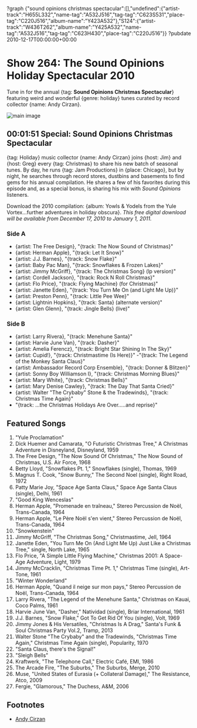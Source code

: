 ?graph {"sound opinions christmas spectacular":[],"undefined":{"artist-track":"H655L332","name-tag":"A532J516","tag-tag":"C623S531","place-tag":"C220J516","album-name":"Y423A532"},"S124":{"artist-track":"W436T262","album-name":"Y425A532","name-tag":"A532J516","tag-tag":"C623H430","place-tag":"C220J516"}}
?pubdate 2010-12-17T00:00:00+00:00

# Show 264: The Sound Opinions Holiday Spectacular 2010
Tune in for the annual {tag: **Sound Opinions Christmas Spectacular**} featuring weird and wonderful {genre: holiday} tunes curated by record collector {name: Andy Cirzan}. 

![main image](http://static.soundopinions.org/images/andycirzan.jpg)

## 00:01:51 Special: Sound Opinions Christmas Spectacular
{tag: Holiday} music collector {name: Andy Cirzan} joins {host: Jim} and {host: Greg} every {tag: Christmas} to share his new batch of seasonal tunes. By day, he runs {tag: Jam Productions} in {place: Chicago}, but by night, he searches through record stores, dustbins and basements to find gems for his annual compilation. He shares a few of his favorites during this episode and, as a special bonus, is sharing his mix with *Sound Opinions* listeners.

Download the 2010 compilation: {album: Yowls & Yodels from the Yule Vortex...further adventures in holiday obscura}. *This free digital download will be available from December 17, 2010 to January 1, 2011.*

### Side A
- {artist: The Free Design}, "{track: The Now Sound of Christmas}"
- {artist: Herman Apple}, "{track: Let It Snow}"
- {artist: J.J. Barnes}, "{track: Snow Flake}" 
- {artist: Baby Pac Man}, "{track: Snowflakes & Frozen Lakes}"
- {artist: Jimmy McGriff}, "{track: The Christmas Song} (lp version)"
- {artist: Cordell Jackson}, "{track: Rock N Roll Christmas}"
- {artist: Flo Price}, "{track: Flying Machine} (for Christmas)"
- {artist: Janette Eden}, "{track: You Turn Me On (and Light Me Up)}"
- {artist: Preston Penn}, "{track: Little Pee Wee}"
- {artist: Lightnin Hopkins}, "{track: Santa} (alternate version)"
- {artist: Glen Glenn}, "{track: Jingle Bells} (live)"

### Side B
- {artist: Larry Rivera}, "{track: Menehune Santa}"
- {artist: Harvie June Van}, "{track: Dasher}"
- {artist: Amelia Ferencz}, "{track: Bright Star Shining In The Sky}"
- {artist: Cupid!}, "{track: Christmastime (Is Here)}"
-"{track: The Legend of the Monkey Santa Claus}"
- {artist: Ambassador Record Corp Ensemble}, "{track: Donner & Blitzen}"
- {artist: Sonny Boy Williamson I}, "{track: Christmas Morning Blues}"
- {artist: Mary White}, "{track: Christmas Bells}"
- {artist: Mary Denise Cawley}, "{track: The Day That Santa Cried}"
- {artist: Walter "The Crybaby" Stone & the Tradewinds}, "{track: Christmas Time Again}"
- "{track: ...the Christmas Holidays Are Over.....and reprise}"

## Featured Songs
1. "Yule Proclamation"
1. Dick Huemer and Camarata, "O Futuristic Christmas Tree," A Christmas Adventure in Disneyland, Disneyland, 1959
2. The Free Design, "The Now Sound Of Christmas," The Now Sound of Christmas, U.S. Air Force, 1968
3. Betty Lloyd, "Snowflakes Pt. 1," Snowflakes (single), Thomas, 1969
4. Magnus T. Cook, "Snow Bunny," The Second Noel (single), Right Road, 1972
5. Patty Marie Joy, "Space Age Santa Claus," Space Age Santa Claus (single), Delhi, 1961
6. "Good King Wenceslas"
7. Herman Apple, "Promenade en traîneau," Stereo Percussion de Noël, Trans-Canada, 1964
8. Herman Apple, "Le Père Noël s'en vient," Stereo Percussion de Noël, Trans-Canada, 1964
9. "Snowkenstein"
10. Jimmy McGriff, "The Christmas Song," Christmastime, Jell, 1964
11. Janette Eden, "You Turn Me On (And Light Me Up) Just Like a Christmas Tree," single, North Lake, 1965
12. Flo Price, "A Simple Little Flying Machine," Christmas 2001: A Space-Age Adventure, Light, 1979
13. Jimmy McCracklin, "Christmas Time Pt. 1," Christmas Time (single), Art-Tone, 1961
14. "Winter Wonderland"
15. Herman Apple, "Quand il neige sur mon pays," Stereo Percussion de Noël, Trans-Canada, 1964
16. Larry Rivera, "The Legend of the Menehune Santa," Christmas on Kauai, Coco Palms, 1961
17. Harvie June Van, "Dasher," Natividad (single), Briar International, 1961
18. J.J. Barnes, "Snow Flake," Got To Get Rid Of You (single), Volt, 1969
19. Jimmy Jones & His Versatiles, "Christmas Is A Drag," Santa's Funk & Soul Christmas Party Vol.2, Tramp, 2013
20. Walter Stone "The Crybaby" and the Tradewinds, "Christmas Time Again," Christmas Time Again (single), Popularity, 1970
21. "Santa Claus, there's the Signal!"
22. "Sleigh Bells"
23. Kraftwerk, "The Telephone Call," Electric Café, EMI, 1986
24. The Arcade Fire, "The Suburbs," The Suburbs, Merge, 2010
25. Muse, "United States of Eurasia (+ Collateral Damage)," The Resistance, Atco, 2009
26. Fergie, "Glamorous," The Duchess, A&M, 2006

## Footnotes
- [Andy Cirzan](http://www.falalalala.com/tag/andy-cirzan/)
